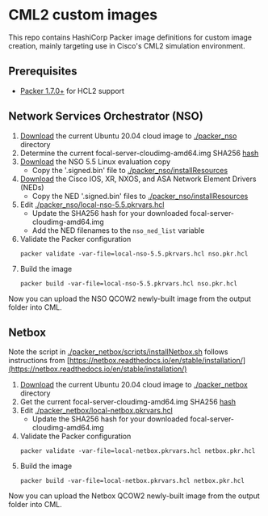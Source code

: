 # CML2 custom images
This repo contains HashiCorp Packer image definitions for custom image creation, mainly
targeting use in Cisco's CML2 simulation environment.

## Prerequisites

- [Packer 1.7.0+](https://www.packer.io/downloads) for HCL2 support

## Network Services Orchestrator (NSO)
1. [Download](http://cloud-images.ubuntu.com/focal/current/focal-server-cloudimg-amd64.img) the current Ubuntu 20.04
   cloud image to [./packer_nso](./packer_nso) directory
2. Determine the current focal-server-cloudimg-amd64.img SHA256 [hash](http://cloud-images.ubuntu.com/focal/current/SHA256SUMS)
3. [Download](https://developer.cisco.com/docs/nso/#!getting-and-installing-nso) the NSO 5.5 Linux evaluation copy
    - Copy the '.signed.bin' file to [./packer_nso/installResources](./packer_nso/installResources)
4. [Download](https://developer.cisco.com/docs/nso/#!getting-and-installing-nso) the Cisco IOS, XR, NXOS, and ASA Network Element Drivers (NEDs)
    - Copy the NED '.signed.bin' files to [./packer_nso/installResources](./packer_nso/installResources)
5. Edit [./packer_nso/local-nso-5.5.pkrvars.hcl](./packer_nso/local-nso-5.5.pkrvars.hcl)
    - Update the SHA256 hash for your downloaded focal-server-cloudimg-amd64.img
    - Add the NED filenames to the ```nso_ned_list``` variable
6. Validate the Packer configuration
    ```commandline
    packer validate -var-file=local-nso-5.5.pkrvars.hcl nso.pkr.hcl
    ```
7. Build the image
    ```commandline
    packer build -var-file=local-nso-5.5.pkrvars.hcl nso.pkr.hcl
    ```

Now you can upload the NSO QCOW2 newly-built image from the output folder into CML.

## Netbox
Note the script in [./packer_netbox/scripts/installNetbox.sh](./packer_netbox/scripts/installNetbox.sh) follows instructions
from [https://netbox.readthedocs.io/en/stable/installation/](https://netbox.readthedocs.io/en/stable/installation/)

1. [Download](http://cloud-images.ubuntu.com/focal/current/focal-server-cloudimg-amd64.img) the current Ubuntu 20.04
   cloud image to [./packer_netbox](./packer_netbox) directory
2. Get the current focal-server-cloudimg-amd64.img SHA256 [hash](http://cloud-images.ubuntu.com/focal/current/SHA256SUMS)
3. Edit [./packer_netbox/local-netbox.pkrvars.hcl](./packer_netbox/local-netbox.pkrvars.hcl)
    - Update the SHA256 hash for your downloaded focal-server-cloudimg-amd64.img
4. Validate the Packer configuration
    ```commandline
    packer validate -var-file=local-netbox.pkrvars.hcl netbox.pkr.hcl
    ```
5. Build the image
    ```commandline
    packer build -var-file=local-netbox.pkrvars.hcl netbox.pkr.hcl
    ```

Now you can upload the Netbox QCOW2 newly-built image from the output folder into CML.